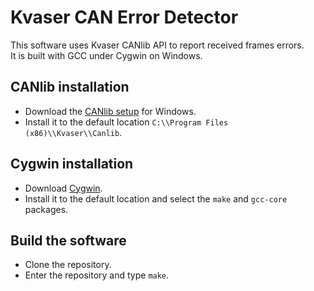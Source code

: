 # Kvaser CAN Error Detector

This software uses Kvaser CANlib API to report received frames errors.  
It is built with GCC under Cygwin on Windows.

## CANlib installation

* Download the [CANlib setup](https://www.kvaser.com/developer/canlib-sdk) for Windows.
* Install it to the default location `C:\\Program Files (x86)\\Kvaser\\Canlib`.

## Cygwin installation

* Download [Cygwin](https://www.cygwin.com/setup-x86_64.exe).
* Install it to the default location and select the `make` and `gcc-core` packages.

## Build the software

* Clone the repository.
* Enter the repository and type `make`.
